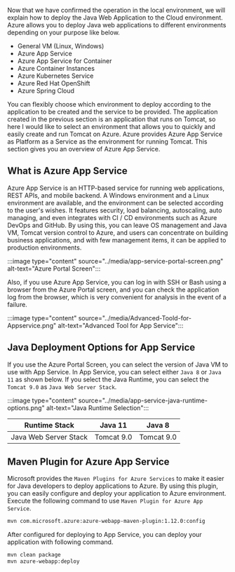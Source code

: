 Now that we have confirmed the operation in the local environment, we will explain how to deploy the Java Web Application to the Cloud environment.
Azure allows you to deploy Java web applications to different environments depending on your purpose like below.

* General VM (Linux, Windows)
* Azure App Service
* Azure App Service for Container
* Azure Container Instances
* Azure Kubernetes Service
* Azure Red Hat OpenShift
* Azure Spring Cloud

You can flexibly choose which environment to deploy according to the application to be created and the service to be provided.
The application created in the previous section is an application that runs on Tomcat, so here I would like to select an environment that allows you to quickly and easily create and run Tomcat on Azure. Azure provides Azure App Service as Platform as a Service as the environment for running Tomcat.
This section gives you an overview of Azure App Service.

## What is Azure App Service

Azure App Service is an HTTP-based service for running web applications, REST APIs, and mobile backend.
A Windows environment and a Linux environment are available, and the environment can be selected according to the user's wishes.
It features security, load balancing, autoscaling, auto managing, and even integrates with CI / CD environments such as Azure DevOps and GitHub.
By using this, you can leave OS management and Java VM, Tomcat version control to Azure, and users can concentrate on building business applications, and with few management items, it can be applied to production environments.

:::image type="content" source="../media/app-service-portal-screen.png" alt-text="Azure Portal Screen":::

Also, if you use Azure App Service, you can log in with SSH or Bash using a browser from the Azure Portal screen, and you can check the application log from the browser, which is very convenient for analysis in the event of a failure.

:::image type="content" source="../media/Advanced-Toold-for-Appservice.png" alt-text="Advanced Tool for App Service":::

## Java Deployment Options for App Service

If you use the Azure Portal Screen, you can select the version of Java VM to use with App Service. In App Service, you can select either `Java 8` or `Java 11` as shown below.
If you select the Java Runtime, you can select the `Tomcat 9.0` as `Java Web Server Stack`.

:::image type="content" source="../media/app-service-java-runtime-options.png" alt-text="Java Runtime Selection":::

| Runtime Stack |  Java 11  |  Java 8  |
| ---- | ---- | ---- |
|Java Web Server Stack| Tomcat 9.0 |  Tomcat 9.0  |

## Maven Plugin for Azure App Service

Microsoft provides the `Maven Plugins for Azure Services` to make it easier for Java developers to deploy applications to Azure.
By using this plugin, you can easily configure and deploy your application to Azure environment.
Execute the following command to use `Maven Plugin for Azure App Service`.

```bash
mvn com.microsoft.azure:azure-webapp-maven-plugin:1.12.0:config
```

After configured for deploying to App Service, you can deploy your application with following command.

```bash
mvn clean package
mvn azure-webapp:deploy
```
